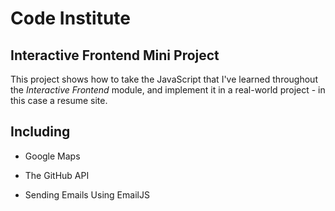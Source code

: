 # Code Institute
## Interactive Frontend Mini Project

This project shows how to take the JavaScript that I've learned throughout the *Interactive Frontend* module, and implement it in a real-world project - in this case a resume site.

## Including
- Google Maps

- The GitHub API

- Sending Emails Using EmailJS

